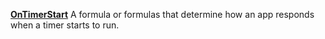 [**OnTimerStart**](properties-actions.md) A formula or formulas that determine how an app responds when a timer starts to run.
